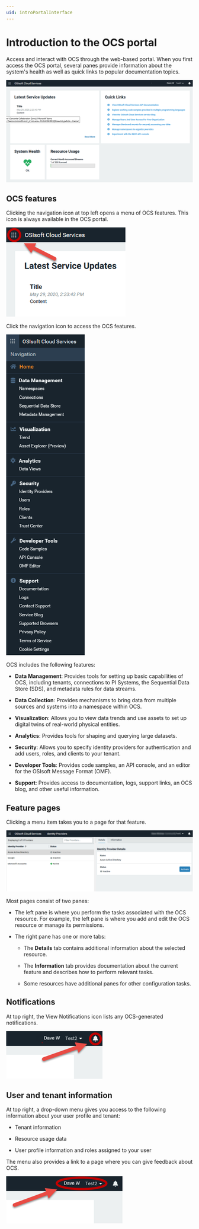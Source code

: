 ```yaml
---
uid: introPortalInterface
---
```


# Introduction to the OCS portal

Access and interact with OCS through the web-based portal. When you first access the OCS portal, several panes provide information about the system's health as well as quick links to popular documentation topics.

![Portal interface](../images/portal-interface.png "OCS portal interface")
<!--Angela Flores 6/23/21 - This screenshot has a stray tool tip from another application. It needs to be cleaned up. -->

## OCS features

Clicking the navigation icon at top left opens a menu of OCS features. This icon is always available in the OCS portal.

![Menu icon](../images/menu-icon.png "Menu icon")

Click the navigation icon to access the OCS features. <!--Angela Flores 6/23/21 - I would take the feature menu screenshot out. The list below explains the contents. Given the rapid pace of development, this screenshot is always going to be out-of-date. -->

![Feature menu](../images/feature-menu.png "Feature menu")

OCS includes the following features:

- **Data Management**: Provides tools for setting up basic capabilities of OCS, including tenants, connections to PI Systems, the Sequential Data Store (SDS), and metadata rules for data streams.

- **Data Collection**: Provides mechanisms to bring data from multiple sources and systems into a namespace within OCS.

- **Visualization**: Allows you to view data trends and use assets to set up digital twins of real-world physical entities. <!--Angela Flores 6/23/21 - this is the only place in the documentation that uses the phrase "digital twins of real-world physical entities". What feature is that trying to describe? The only thing in the Visualization portion of the documentation is Trend. -->

- **Analytics**: Provides tools for shaping and querying large datasets.

- **Security**: Allows you to specify identity providers for authentication and add users, roles, and clients to your tenant.

- **Developer Tools**: Provides code samples, an API console, and an editor for the OSIsoft Message Format (OMF).

- **Support**: Provides access to documentation, logs, support links, an OCS blog, and other useful information.

## Feature pages

Clicking a menu item takes you to a page for that feature.

![Feature details](../images/feature-details.png "Feature details")

Most pages consist of two panes:

- The left pane is where you perform the tasks associated with the OCS resource. For example, the left pane is where you add and edit the OCS resource or manage its permissions.

- The right pane has one or more tabs:

  - The **Details** tab contains additional information about the selected resource.

  - The **Information** tab provides documentation about the current feature and describes how to perform relevant tasks.

  - Some resources have additional panes for other configuration tasks.

## Notifications

At top right, the View Notifications icon lists any OCS-generated notifications.

![Notifications icon](../images/notifications-icon.png "Menu icon")

## User and tenant information

At top right, a drop-down menu gives you access to the following information about your user profile and tenant:

- Tenant information

- Resource usage data

- User profile information and roles assigned to your user

The menu also provides a link to a page where you can give feedback about OCS.

![User and tenant information](../images/user-and-tenant.png "User and tenant information")
